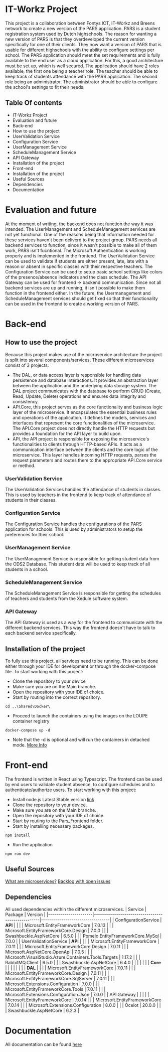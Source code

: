 # IT-Workz Project
This project is a collaboration between Fontys ICT, IT-Workz and Breens network to create a new version of the PARS application. PARS is a student registration system used by Dutch highschools. The reason for wanting a new version of PARS is that they overdeveloped the current version specifically for one of their clients. 
They now want a version of PARS that is usable for different highschools with the ability to configure settings per school. The PARS application should meet the set requirements and is fully available to the end user as a cloud application. For this, a good architecture must be set up, which is well secured.
The application should have 2 roles available, the first one being a teacher role. The teacher should be able to keep track of students attendance with the PARS application. The second role being an administrator. The administrator should be able to configure the school's settings to fit their needs.

## Table Of contents
* IT-Workz Project
* Evaluation and future
* Back-end 
* How to use the project	
* UserValidation Service
* Configuration Service
* UserManagement Service
* ScheduleManagement Service
* API Gateway
* Installation of the project	
* Front-end		
* Installation of the project
* Useful Sources
* Dependencies
* Documentation	

# Evaluation and future
At the moment of writing, the backend does not function the way it was intended.
The UserManagement and ScheduleManagement services are not yet functional. One of the reasons being that information needed for these services haven't been deliverd to the project group.
PARS needs all backend services to function, since it wasn't possible to make all of them work, PARS isn't fucntional.
The Microsoft Authentication is working properly and is implemented in the frontend.
The UserValidation Service can be used to validate if students are either present, late, late with a reason or absent in specific classes with their respective teachers.
The Configuration Service can be used to setup basic school settings like colors of the presence/absence indicators and the class schedule.
The API Gateway can be used for frontend -> backend communication.
Since not all backend services are up and running, it isn't possible to make them function in the frontend either.
In the future, the Usermanagement and ScheduleManagement services should get fixed so that their functionality can be used in the frontend to create a working version of PARS.

# Back-end

## How to use the project
Because this project makes use of the microservice architecture the project is split into several components/services.
These different microservices consist of 3 projects:
- The DAL, or data access layer is responsible for handling data persistence and database interactions. It provides an abstraction layer between the application and the underlying data storage system. The DAL project communicates with the database to perform CRUD (Create, Read, Update, Delete) operations and ensures data integrity and consistency.
- API.Core, this project serves as the core functionality and business logic layer of the microservice. It encapsulates the essential business rules and operations of the application. It defines the models, services and interfaces that represent the core functionalities of the microservice. The API.Core project does not directly handle the HTTP requests but provides a foundation for the API layer to build upon.
- API, the API project is responsible for exposing the microservice's functionalities to clients through HTTP-based APIs. It acts as a communication interface between the clients and the core logic of the microservice. This layer handles incoming HTTP requests, parses the request parameters and routes them to the appropriate API.Core service or method. 

### UserValidation Service
The UserValidation Services handles the attendance of students in classes. This is used by teachers in the frontend to keep track of attendance of students in their classes.

### Configuration Service
The Configuration Service handles the configurations of the PARS application for schools. This is used by administrators to setup the preferences for their school.

### UserManagement Service
The UserManagement Service is responsible for getting student data from the ODS2 Database. This student data will be used to keep track of all students in a school.

### ScheduleManagement Service
The ScheduleManagement Service is responsible for getting the schedules of teachers and students from the Xedule software system.

### API Gateway
The API Gateway is used as a way for the frontend to communicate with the different backend services. This way the frontend doesn't have to talk to each backend service specifically.


## Installation of the project
To fully use this project, all services need to be running. 
This can be done either through your IDE for development or through the docker-compose file.
To start working with this project:
- Clone the repository to your device
- Make sure you are on the Main branche.
- Open the repository with your IDE of choice.
- Start by routing into the correct repository.
```console
cd ..\Shared\Docker\
```
- Proceed to launch the containers using the images on the LOUPE container registry
```console
docker-compose up -d
```
- Note that the -d is optional and will run the containers in detached mode. [More Info](https://docs.docker.com/language/golang/run-containers/#:~:text=Run%20in%20detached%20mode&text=Docker%20can%20run%20your%20container,you%20to%20the%20terminal%20prompt.)

# Front-end
The frontend is written in React using Typescript. The frontend can be used by end users to validate student absence, to configure schedules and to authenticate/authorize users.
To start working with this project:
- Install node.js Latest Stable version [link](https://nodejs.org/en)
- Clone the repository to your device.
- Make sure you are on the Main branche.
- Open the repository with your IDE of choice.
- Start by routing to the Pars_Frontend folder.
- Start by installing necessary packages.
```console
npm install
```
- Run the application 
```console
npm run dev
```

## Useful Sources
[What are microservices?](https://microservices.io/)
[Backlog with open issues](https://github.com/orgs/ItsWorkzFontys/projects/1)


## Dependencies
All used dependencies within the different microservices.
| Service              | Package                                           | Version                          |
|----------------------|---------------------------------------------------|----------------------------------|
| ConfigurationService | **API**                                           |                                  |
|                      | Microsoft.EntityFrameworkCore                     | 7.0.13                           |
|                      | Microsoft.EntityFrameworkCore.Design              | 7.0.0                            |
|                      | Swashbuckle.AspNetCore                            | 6.5.0                            |
|                      | Pomelo.EntityFrameworkCore.MySql                  | 7.0.0                            |
| UserValidationService | **API**                                          |                                  |
|                      | Microsoft.EntityFrameworkCore                     | 7.0.11                           |
|                      | Microsoft.EntityFrameworkCore.Design              | 7.0.11                           |
|                      | Microsoft.AspNetCore.OpenApi                      | 7.0.5                            |
|                      | Microsoft.VisualStudio.Azure.Containers.Tools.Targets | 1.17.2                       |
|                      | RabbitMQ.Client                                   | 6.5.0                            |
|                      | Swashbuckle.AspNetCore                            | 6.4.0                            |
|                      |                                                   |                                  |
|                      | **Core**                                          |                                  |
|                      |                                                   |                                  |
|                      | **DAL**                                           |                                  |
|                      | Microsoft.EntityFrameworkCore                     | 7.0.11                           |
|                      | Microsoft.EntityFrameworkCore.Design              | 7.0.11                           |
|                      | Microsoft.EntityFrameworkCore.SqlServer           | 7.0.11                           |
|                      | Microsoft.Extensions.Configuration                | 7.0.0                            |
|                      | Microsoft.EntityFrameworkCore.Tools               | 7.0.11                           |
|                      | Microsoft.Extensions.Configuration.Json           | 7.0.0                            |
| API.Gateway          |                                                   |                                  |
|                      | Microsoft.EntityFrameworkCore                     | 7.0.14                           |
|                      | Microsoft.EntityFrameworkCore                     | 7.0.14                           |
|                      | Microsoft.Extensions.Configuration                | 8.0.0                            |
|                      | Ocelot                                            | 20.0.0                           |
|                      | Swashbuckle.AspNetCore                            | 6.2.3                            |

# Documentation
All documentation can be found [here](https://github.com/ItsWorkzFontys/Pars3.0/tree/main/Documentation)
